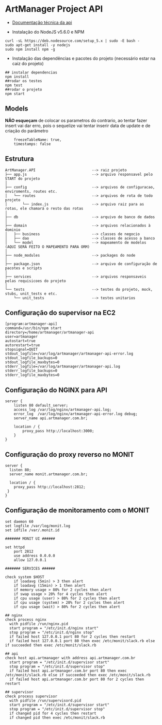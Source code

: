 # ArtManager Project API

 - [Documentação técnica da api](https://github.com/artmanager/artmanager-api/blob/master/api-documentation.md)

 - Instalação do NodeJS v5.6.0 e NPM

```
curl -sL https://deb.nodesource.com/setup_5.x | sudo -E bash -
sudo apt-get install -y nodejs
sudo npm install npm -g
```

 - Instalação das dependências e pacotes do projeto (necessário estar na caiz do projeto)

```
## instalar dependencias
npm install
##rodar os testes
npm test
##rodar o projeto
npm start
```
 
## Models
**NÃO esqueçam** de colocar os parametros do contrario, ao tentar fazer insert vai dar erro, pois o sequelize vai tentar inserir data de update e de criação do parâmetro

```
    freezeTableName: true,
    timestamps: false
```

## Estrutura

```
ArtManager.API                          --> raiz projeto
├── app.js                              --> arquivo responsavel pelo START do projeto 
│
├── config                              --> arquivos de configuracao, enviroments, routes etc.	
│   └── routes                          --> arquivos de rota de todo projeto 
│       └── index.js                    --> arquivo raiz para as rotas, ele chamará o resto das rotas 
│     
├── db                                  --> arquivo de banco de dados 
│
├── domain                              --> arquivos relacionados à dominio 
│   ├── business                        --> classes de negocio 
│   ├── dao                             --> classes de acesso a banco 
│   └── model                           --> mapeamento de modelos (AQUI SERÁ FEITO O MAPEAMENTO PARA ORM)
│
├── node_modules                        --> packages do node 
│
├── package.json                        --> arquivo de configuração de pacotes e scripts
│
├── services                            --> arquivos responsaveis pelas requisicoes do projeto 
│
└── tests                               --> testes do projeto, mock, stubs, unit_tests e etc.
    └── unit_tests                      --> testes unitarios 
```

## Configuração do supervisor na EC2

```
[program:artmanager-api]
command=/usr/bin/npm start
directory=/home/artmanager/artmanager-api
user=artmanager
autostart=true
autorestart=true
stopsignal=QUIT
stdout_logfile=/var/log/artmanager/artmanager-api-error.log
stdout_logfile_backups=0
stdout_logfile_maxbytes=0
stderr_logfile=/var/log/artmanager/artmanager-api.log
stderr_logfile_backups=0
stderr_logfile_maxbytes=0
```

## Configuração do NGINX para API

```
server {
    listen 80 default_server;
    access_log /var/log/nginx/artmanager-api.log;
    error_log  /var/log/nginx/artmanager-api-error.log debug;
    server_name api.artmanager.com.br;

    location / {
        proxy_pass http://localhost:3000;
    }
}
```

## Configuração do proxy reverso no MONIT

```
server {
  listen 80;
  server_name monit.artmanager.com.br;

  location / {
    proxy_pass http://localhost:2812;
 }
}
```

## Configuração de monitoramento com o MONIT

```
set daemon 60
set logfile /var/log/monit.log
set idfile /var/.monit.id

####### MONIT UI ######

set httpd
    port 2812
    use address 0.0.0.0
    allow 127.0.0.1

####### SERVICES ######

check system $HOST
    if loadavg (5min) > 3 then alert
    if loadavg (15min) > 1 then alert
    if memory usage > 80% for 2 cycles then alert
    if swap usage > 20% for 4 cycles then alert
    if cpu usage (user) > 80% for 2 cycles then alert
    if cpu usage (system) > 20% for 2 cycles then alert
    if cpu usage (wait) > 80% for 2 cycles then alert

## nginx
check process nginx
  with pidfile /run/nginx.pid
  start program = "/etc/init.d/nginx start"
  stop program = "/etc/init.d/nginx stop"
  if failed host 127.0.0.1 port 80 for 2 cycles then restart
  if failed host 127.0.0.1 port 80 then exec /etc/monit/slack.rb else if succeeded then exec /etc/monit/slack.rb

## api
check host api.artmanager with address api.artmanager.com.br
  start program = "/etc/init.d/supervisor start"
  stop program = "/etc/init.d/supervisor stop"
  if failed host api.artmanager.com.br port 80 then exec /etc/monit/slack.rb else if succeeded then exec /etc/monit/slack.rb
  if failed host api.artmanager.com.br port 80 for 2 cycles then restart

## supervisor
check process supervisor
  with pidfile /run/supervisord.pid
  start program = "/etc/init.d/supervisor start"
  stop program = "/etc/init.d/supervisor stop"
  if changed pid for 4 cycles then restart
  if changed pid then exec /etc/monit/slack.rb
```